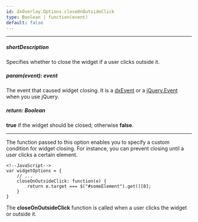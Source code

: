 ```yaml
---
id: dxOverlay.Options.closeOnOutsideClick
type: Boolean | function(event)
default: false
---
```

---
##### shortDescription
Specifies whether to close the widget if a user clicks outside it.

##### param(event): event
The event that caused widget closing. It is a [dxEvent](/api-reference/50%20Common/Object%20Structures/dxEvent/dxEvent.md '/Documentation/ApiReference/Common/Object_Structures/dxEvent/') or a <a href="http://api.jquery.com/category/events/event-object/" target="_blank">jQuery.Event</a> when you use jQuery.

##### return: Boolean
**true** if the widget should be closed; otherwise **false**.

---
The function passed to this option enables you to specify a custom condition for widget closing. For instance, you can prevent closing until a user clicks a certain element.

    <!--JavaScript-->
    var widgetOptions = {
        // ...
        closeOnOutsideClick: function(e) {
            return e.target === $("#someElement").get()[0];
        }
    }

The **closeOnOutsideClick** function is called when a user clicks the widget or outside it.